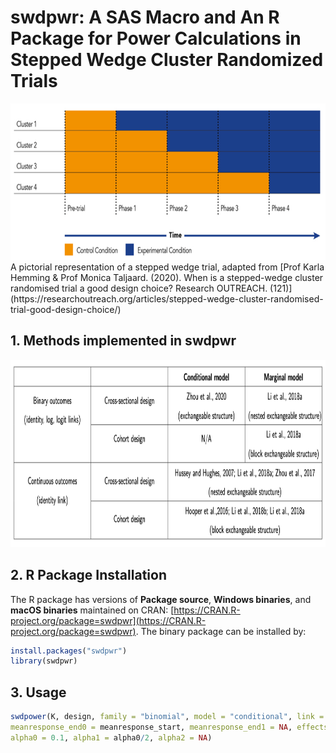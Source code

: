 # swdpwr: A SAS Macro and An R Package for Power Calculations in Stepped Wedge Cluster Randomized Trials
<img src="illustration.png" alt="illustration" height="250">
A pictorial representation of a stepped wedge trial, adapted from [Prof Karla Hemming & Prof Monica Taljaard. (2020). When is a stepped-wedge cluster randomised trial a good design choice? Research OUTREACH. (121)](https://researchoutreach.org/articles/stepped-wedge-cluster-randomised-trial-good-design-choice/) 

## 1. Methods implemented in swdpwr
<img src="method.png" alt="method overview" height="300">

## 2. R Package Installation
The R package has versions of **Package source**, **Windows binaries**, and **macOS binaries** maintained on CRAN: [https://CRAN.R-project.org/package=swdpwr](https://CRAN.R-project.org/package=swdpwr). The binary package can be installed by:
```r
install.packages("swdpwr")
library(swdpwr)
```

## 3. Usage
```r
swdpower(K, design, family = "binomial", model = "conditional", link = "identity", type = "cross-sectional", meanresponse_start = NA,
meanresponse_end0 = meanresponse_start, meanresponse_end1 = NA, effectsize_beta = NA, sigma2 = 0, typeIerror = 0.05,
alpha0 = 0.1, alpha1 = alpha0/2, alpha2 = NA)
```
